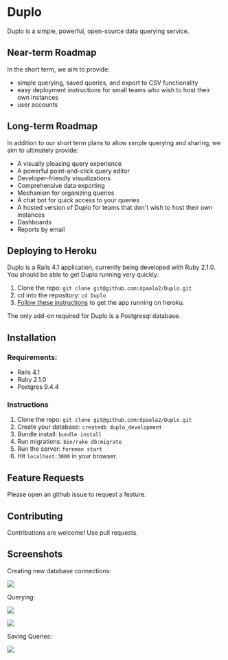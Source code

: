 # Duplo

Duplo is a simple, powerful, open-source data querying service.

## Near-term Roadmap

In the short term, we aim to provide:

- simple querying, saved queries, and export to CSV functionality
- easy deployment instructions for small teams who wish to host their own instances
- user accounts

## Long-term Roadmap

In addition to our short term plans to allow simple querying and sharing, we aim to ultimately provide:

- A visually pleasing query experience
- A powerful point-and-click query editor
- Developer-friendly visualizations
- Comprehensive data exporting
- Mechanism for organizing queries
- A chat bot for quick access to your queries
- A hosted version of Duplo for teams that don't wish to host their own instances
- Dashboards
- Reports by email

## Deploying to Heroku

Duplo is a Rails 4.1 application, currently being developed with Ruby 2.1.0. You should be able to get Duplo running very quickly:

1. Clone the repo: `git clone git@github.com:dpaola2/Duplo.git`
2. cd into the repository: `cd Duplo`
3. [Follow these instructions](https://devcenter.heroku.com/articles/getting-started-with-rails4#deploy-your-application-to-heroku) to get the app running on heroku.

The only add-on required for Duplo is a Postgresql database.

## Installation

### Requirements:

- Rails 4.1
- Ruby 2.1.0
- Postgres 9.4.4

### Instructions

1. Clone the repo: `git clone git@github.com:dpaola2/Duplo.git`
2. Create your database: `createdb duplo_development`
3. Bundle install: `bundle install`
4. Run migrations: `bin/rake db:migrate`
5. Run the server: `foreman start`
6. Hit `localhost:3000` in your browser.

## Feature Requests

Please open an github issue to request a feature.

## Contributing

Contributions are welcome! Use pull requests.

## Screenshots

Creating new database connections:

![](https://www.dropbox.com/s/gwlwjddszvqh1gj/Screenshot%202016-04-02%2016.02.18.png?dl=1)

Querying:

![](https://www.dropbox.com/s/3186lctawgq0u92/Screenshot%202016-04-02%2015.57.33.png?dl=1)

![](https://www.dropbox.com/s/18w39nonq5hkh19/Screenshot%202016-04-02%2016.03.21.png?dl=1)

Saving Queries:

![](https://www.dropbox.com/s/sethdo8j5to7r05/Screenshot%202016-04-02%2016.03.30.png?dl=1)
